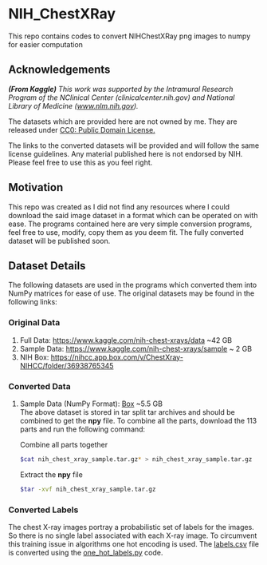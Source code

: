# NIH_ChestXRay
This repo contains codes to convert NIHChestXRay png images to numpy for easier computation

## Acknowledgements 

<i><b>(From Kaggle)</b> This work was supported by the Intramural Research Program of the NClinical Center (clinicalcenter.nih.gov) and National Library of Medicine (www.nlm.nih.gov).</i>

The datasets which are provided here are not owned by me. They are released under <a href=https://creativecommons.org/publicdomain/zero/1.0/>CC0: Public Domain License.</a>

The links to the converted datasets will be provided and will follow the same license guidelines. Any material published here is not endorsed by NIH. Please feel free to use this as you feel right.

## Motivation

This repo was created as I did not find any resources where I could download the said image dataset in a format which can be operated on with ease. The programs contained here are very simple conversion programs, feel free to use, modify, copy them as you deem fit.
The fully converted dataset will be published soon.

## Dataset Details
The following datasets are used in the programs which converted them into NumPy matrices for ease of use. The original datasets may be found in the following links:

### Original Data
1. Full Data:   https://www.kaggle.com/nih-chest-xrays/data                     ~42 GB
2. Sample Data: https://www.kaggle.com/nih-chest-xrays/sample                   ~ 2 GB
3. NIH Box:     https://nihcc.app.box.com/v/ChestXray-NIHCC/folder/36938765345

### Converted Data
1.  Sample Data (NumPy Format): <a href=" https://buffalo.app.box.com/s/5qdzwn881ew5bj21kudaw05f6lgibkvn">Box</a>   ~5.5 GB
    <br>The above dataset is stored in tar split tar archives and should be combined to get the <b>npy</b> file. 
    To combine all the parts, download the 113 parts and run the following command:
    
    Combine all parts together
    ``` bash
    $cat nih_chest_xray_sample.tar.gz* > nih_chest_xray_sample.tar.gz
    ```
    Extract the <b>npy</b> file
    ``` bash
    $tar -xvf nih_chest_xray_sample.tar.gz
    ```

### Converted Labels
The chest X-ray images portray a probabilistic set of labels for the images. So there is no single label associated with each X-ray image. To circumvent this training issue in algorithms one hot encoding is used. The <a href="https://github.com/InvisibleNemo/NIH_ChestXRay/tree/master/files/labels.csv">labels.csv</a> file is converted using the <a href="https://github.com/InvisibleNemo/NIH_ChestXRay/tree/master/codes/one_hot_label.py">one_hot_labels.py</a> code.
